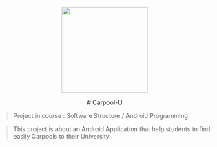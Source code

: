 
<p align="center">
  <img width="200" height="200" src="https://github.com/johant93/Carpool-U/blob/master/implementation_phase/carpool_2/app/src/main/carpool_starting-web.png">
</p>

<p align="center">
# Carpool-U
</p>

> Project in course : Software Structure / Android Programming

> This project is about an Android Application that help students to find easily Carpools to their University .
